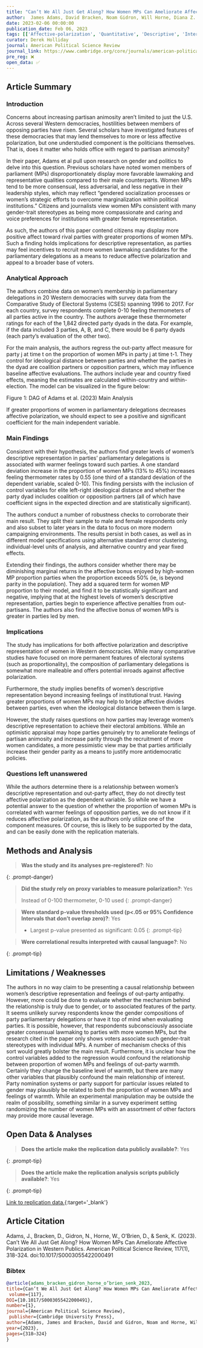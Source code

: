 ```yaml
---
title: "Can’t We All Just Get Along? How Women MPs Can Ameliorate Affective Polarization in Western Publics"
author:  James Adams, David Bracken, Noam Gidron, Will Horne, Diana Z. O’Brien, Kaitlin Senk
date: 2023-02-06 00:00:00
publication_date: Feb 06, 2023
tags: [['Affective-polarization', 'Quantitative', 'Descriptive', 'International']]
curator: Derek Holliday
journal: American Political Science Review
journal_link: https://www.cambridge.org/core/journals/american-political-science-review/article/cant-we-all-just-get-along-how-women-mps-can-ameliorate-affective-polarization-in-western-publics/D9F115F8EA9677F6AFC9E6D76392B8D5
pre_reg: ❌
open_data: ✅
---
```


## Article Summary

### Introduction ###
Concerns about increasing partisan animosity aren’t limited to just the U.S. Across several Western democracies, hostilities between members of opposing parties have risen. Several scholars have investigated features of these democracies that may lend themselves to more or less affective polarization, but one understudied component is the politicians themselves. That is, does it matter who holds office with regard to partisan animosity?

In their paper, Adams et al pull upon research on gender and politics to delve into this question. Previous scholars have noted women members of parliament (MPs) disproportionately display more favorable lawmaking and representative qualities compared to their male counterparts. Women MPs tend to be more consensual, less adversarial, and less negative in their leadership styles, which may reflect “gendered socialization processes or women’s strategic efforts to overcome marginalization within political institutions.” Citizens and journalists view women MPs consistent with many gender-trait stereotypes as being more compassionate and caring and voice preferences for institutions with greater female representation. 

As such, the authors of this paper contend citizens may display more positive affect toward rival parties with greater proportions of women MPs. Such a finding holds implications for descriptive representation, as parties may feel incentives to recruit more women lawmaking candidates for the parliamentary delegations as a means to reduce affective polarization and appeal to a broader base of voters.

### Analytical Approach ###
The authors combine data on women’s membership in parliamentary delegations in 20 Western democracies with survey data from the Comparative Study of Electoral Systems (CSES) spanning 1996 to 2017. For each country, survey respondents complete 0-10 feeling thermometers of all parties active in the country. The authors average these thermometer ratings for each of the 1,842 directed party dyads in the data. For example, if the data included 3 parties, A, B, and C, there would be 6 party dyads (each party’s evaluation of the other two). 

For the main analysis, the authors regress the out-party affect measure for party j at time t on the proportion of women MPs in party j at time t-1. They control for ideological distance between parties and whether the parties in the dyad are coalition partners or opposition partners, which may influence baseline affective evaluations. The authors include year and country fixed effects, meaning the estimates are calculated within-country and within-election. The model can be visualized in the figure below:

Figure 1: DAG of Adams et al. (2023) Main Analysis

If greater proportions of women in parliamentary delegations decreases affective polarization, we should expect to see a positive and significant coefficient for the main independent variable.

### Main Findings ###
Consistent with their hypothesis, the authors find greater levels of women’s descriptive representation in parties’ parliamentary delegations is associated with warmer feelings toward such parties. A one standard deviation increase in the proportion of women MPs (13% to 45%) increases feeling thermometer rates by 0.55 (one third of a standard deviation of the dependent variable, scaled 0-10). This finding persists with the inclusion of control variables for elite left-right ideological distance and whether the party dyad includes coalition or opposition partners (all of which have coefficient signs in the expected direction and are statistically significant). 

The authors conduct a number of robustness checks to corroborate their main result. They split their sample to male and female respondents only and also subset to later years in the data to focus on more modern campaigning environments. The results persist in both cases, as well as in different model specifications using alternative standard error clustering, individual-level units of analysis, and alternative country and year fixed effects.

Extending their findings, the authors consider whether there may be diminishing marginal returns in the affective bonus enjoyed by high-women MP proportion parties when the proportion exceeds 50% (ie, is beyond parity in the population). They add a squared term for women MP proportion to their model, and find it to be statistically significant and negative, implying that at the highest levels of women’s descriptive representation, parties begin to experience affective penalties from out-partisans. The authors also find the affective bonus of women MPs is greater in parties led by men.

### Implications ###
The study has implications for both affective polarization and descriptive representation of women in Western democracies. While many comparative studies have focused on more permanent features of electoral systems (such as proportionality), the composition of parliamentary delegations is somewhat more malleable and offers potential inroads against affective polarization.

Furthermore, the study implies benefits of women’s descriptive representation beyond increasing feelings of institutional trust. Having greater proportions of women MPs may help to bridge affective divides between parties, even when the ideological distance between them is large.

However, the study raises questions on how parties may leverage women’s descriptive representation to achieve their electoral ambitions. While an optimistic appraisal may hope parties genuinely try to ameliorate feelings of partisan animosity and increase parity through the recruitment of more women candidates, a more pessimistic view may be that parties artificially increase their gender parity as a means to justify more antidemocratic policies. 

### Questions left unanswered ###
While the authors determine there is a relationship between women’s descriptive representation and out-party affect, they do not directly test affective polarization as the dependent variable. So while we have a potential answer to the question of whether the proportion of women MPs is correlated with warmer feelings of opposition parties, we do not know if it reduces affective polarization, as the authors only utilize one of the component measures. Of course, this is likely to be supported by the data, and can be easily done with the replication materials.


## Methods and Analysis

> **Was the study and its analyses pre-registered?**: No
> 
{: .prompt-danger}

> **Did the study rely on proxy variables to measure polarization?**: Yes
> 
> 
> Instead of 0-100 thermometer, 0-10 used
{: .prompt-danger}


> **Were standard p-value thresholds used (p<.05 or 95% Confidence Intervals that don’t overlap zero)?**: Yes
> 
> - Largest p-value presented as significant: 0.05
{: .prompt-tip}

> **Were correlational results interpreted with causal language?**: No
> 
{: .prompt-tip}

## Limitations / Weaknesses

The authors in no way claim to be presenting a causal relationship between women’s descriptive representation and feelings of out-party antipathy. However, more could be done to evaluate whether the mechanism behind the relationship is truly due to gender, or to associated features of the party. It seems unlikely survey respondents know the gender compositions of party parliamentary delegations or have it top of mind when evaluating parties. It is possible, however, that respondents subconsciously associate greater consensual lawmaking to parties with more women MPs, but the research cited in the paper only shows voters associate such gender-trait stereotypes with individual MPs. A number of mechanism checks of this sort would greatly bolster the main result.  Furthermore, it is unclear how the control variables added to the regression would confound the relationship between proportion of women MPs and feelings of out-party warmth. Certainly they change the baseline level of warmth, but there are many other variables that plausibly confound the main relationship of interest. Party nomination systems or party support for particular issues related to gender may plausibly be related to both the proportion of women MPs and feelings of warmth. While an experimental manipulation may be outside the realm of possibility, something similar in a survey experiment setting randomizing the number of women MPs with an assortment of other factors may provide more causal leverage.

## Open Data & Analyses

> **Does the article make the replication data publicly available?**: Yes
> 
{: .prompt-tip}

> **Does the article make the replication analysis scripts publicly available?**: Yes
> 
{: .prompt-tip}


[Link to replication data.](https://dataverse.harvard.edu/dataset.xhtml?persistentId=doi:10.7910/DVN/AHQRVR){:target='_blank'}

## Article Citation

Adams, J., Bracken, D., Gidron, N., Horne, W., O’Brien, D., & Senk, K. (2023). Can’t We All Just Get Along? How Women MPs Can Ameliorate Affective Polarization in Western Publics. American Political Science Review, 117(1), 318-324. doi:10.1017/S0003055422000491

### Bibtex

```bibtex
@article{adams_bracken_gidron_horne_o’brien_senk_2023, 
title={Can’t We All Just Get Along? How Women MPs Can Ameliorate Affective Polarization in Western Publics},
 volume={117}, 
DOI={10.1017/S0003055422000491}, 
number={1}, 
journal={American Political Science Review},
 publisher={Cambridge University Press}, 
author={Adams, James and Bracken, David and Gidron, Noam and Horne, Will and O’Brien, Diana Z. and Senk, Kaitlin}, 
year={2023}, 
pages={318–324}
}

```

